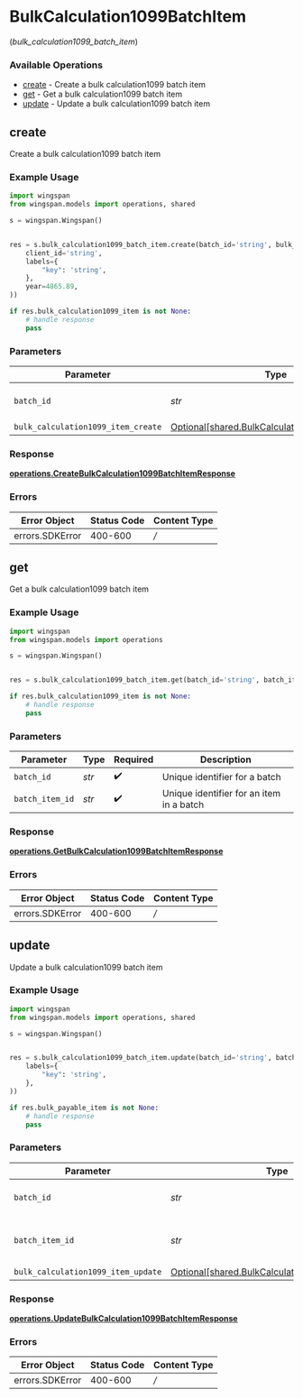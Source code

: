 # BulkCalculation1099BatchItem
(*bulk_calculation1099_batch_item*)

### Available Operations

* [create](#create) - Create a bulk calculation1099 batch item
* [get](#get) - Get a bulk calculation1099 batch item
* [update](#update) - Update a bulk calculation1099 batch item

## create

Create a bulk calculation1099 batch item

### Example Usage

```python
import wingspan
from wingspan.models import operations, shared

s = wingspan.Wingspan()


res = s.bulk_calculation1099_batch_item.create(batch_id='string', bulk_calculation1099_item_create=shared.BulkCalculation1099ItemCreate(
    client_id='string',
    labels={
        "key": 'string',
    },
    year=4865.89,
))

if res.bulk_calculation1099_item is not None:
    # handle response
    pass
```

### Parameters

| Parameter                                                                                              | Type                                                                                                   | Required                                                                                               | Description                                                                                            |
| ------------------------------------------------------------------------------------------------------ | ------------------------------------------------------------------------------------------------------ | ------------------------------------------------------------------------------------------------------ | ------------------------------------------------------------------------------------------------------ |
| `batch_id`                                                                                             | *str*                                                                                                  | :heavy_check_mark:                                                                                     | Unique identifier for a batch                                                                          |
| `bulk_calculation1099_item_create`                                                                     | [Optional[shared.BulkCalculation1099ItemCreate]](../../models/shared/bulkcalculation1099itemcreate.md) | :heavy_minus_sign:                                                                                     | N/A                                                                                                    |


### Response

**[operations.CreateBulkCalculation1099BatchItemResponse](../../models/operations/createbulkcalculation1099batchitemresponse.md)**
### Errors

| Error Object    | Status Code     | Content Type    |
| --------------- | --------------- | --------------- |
| errors.SDKError | 400-600         | */*             |

## get

Get a bulk calculation1099 batch item

### Example Usage

```python
import wingspan
from wingspan.models import operations

s = wingspan.Wingspan()


res = s.bulk_calculation1099_batch_item.get(batch_id='string', batch_item_id='string')

if res.bulk_calculation1099_item is not None:
    # handle response
    pass
```

### Parameters

| Parameter                                | Type                                     | Required                                 | Description                              |
| ---------------------------------------- | ---------------------------------------- | ---------------------------------------- | ---------------------------------------- |
| `batch_id`                               | *str*                                    | :heavy_check_mark:                       | Unique identifier for a batch            |
| `batch_item_id`                          | *str*                                    | :heavy_check_mark:                       | Unique identifier for an item in a batch |


### Response

**[operations.GetBulkCalculation1099BatchItemResponse](../../models/operations/getbulkcalculation1099batchitemresponse.md)**
### Errors

| Error Object    | Status Code     | Content Type    |
| --------------- | --------------- | --------------- |
| errors.SDKError | 400-600         | */*             |

## update

Update a bulk calculation1099 batch item

### Example Usage

```python
import wingspan
from wingspan.models import operations, shared

s = wingspan.Wingspan()


res = s.bulk_calculation1099_batch_item.update(batch_id='string', batch_item_id='string', bulk_calculation1099_item_update=shared.BulkCalculation1099ItemUpdate(
    labels={
        "key": 'string',
    },
))

if res.bulk_payable_item is not None:
    # handle response
    pass
```

### Parameters

| Parameter                                                                                              | Type                                                                                                   | Required                                                                                               | Description                                                                                            |
| ------------------------------------------------------------------------------------------------------ | ------------------------------------------------------------------------------------------------------ | ------------------------------------------------------------------------------------------------------ | ------------------------------------------------------------------------------------------------------ |
| `batch_id`                                                                                             | *str*                                                                                                  | :heavy_check_mark:                                                                                     | Unique identifier for a batch                                                                          |
| `batch_item_id`                                                                                        | *str*                                                                                                  | :heavy_check_mark:                                                                                     | Unique identifier for an item in a batch                                                               |
| `bulk_calculation1099_item_update`                                                                     | [Optional[shared.BulkCalculation1099ItemUpdate]](../../models/shared/bulkcalculation1099itemupdate.md) | :heavy_minus_sign:                                                                                     | N/A                                                                                                    |


### Response

**[operations.UpdateBulkCalculation1099BatchItemResponse](../../models/operations/updatebulkcalculation1099batchitemresponse.md)**
### Errors

| Error Object    | Status Code     | Content Type    |
| --------------- | --------------- | --------------- |
| errors.SDKError | 400-600         | */*             |
